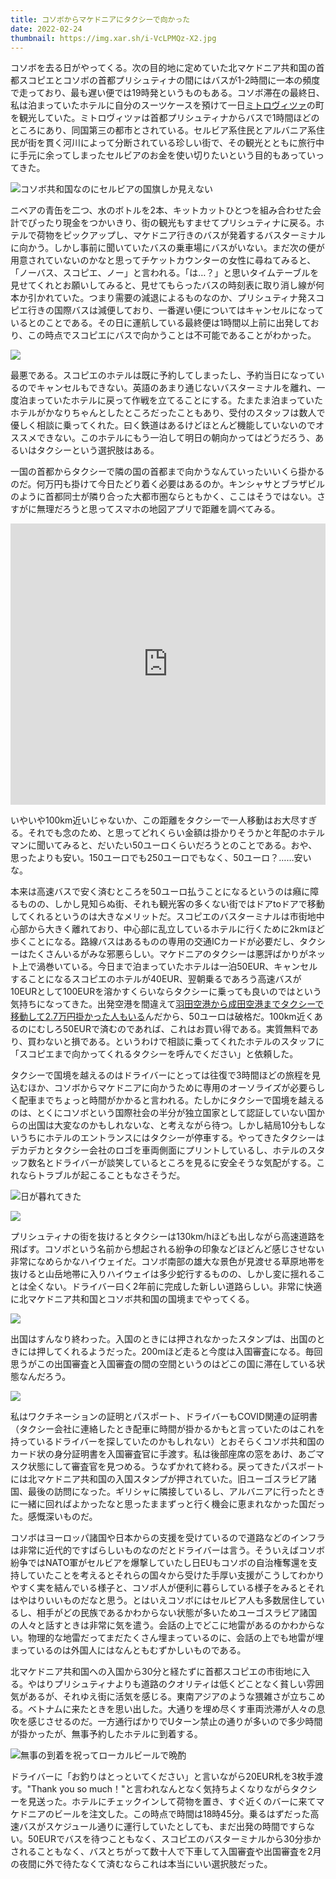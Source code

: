 ```yaml
---
title: コソボからマケドニアにタクシーで向かった
date: 2022-02-24
thumbnail: https://img.xar.sh/i-VcLPMQz-X2.jpg
---
```


コソボを去る日がやってくる。次の目的地に定めていた北マケドニア共和国の首都スコピエとコソボの首都プリシュティナの間にはバスが1-2時間に一本の頻度で走っており、最も遅い便では19時発というものもある。コソボ滞在の最終日、私は泊まっていたホテルに自分のスーツケースを預けて一日[ミトロヴィツァ](https://ja.wikipedia.org/wiki/%E3%83%9F%E3%83%88%E3%83%AD%E3%83%B4%E3%82%A3%E3%83%84%E3%82%A1_(%E3%82%B3%E3%82%BD%E3%83%9C))の町を観光していた。ミトロヴィツァは首都プリシュティナからバスで1時間ほどのところにあり、同国第三の都市とされている。セルビア系住民とアルバニア系住民が街を貫く河川によって分断されている珍しい街で、その観光とともに旅行中に手元に余ってしまったセルビアのお金を使い切りたいという目的もあっていってきた。

![コソボ共和国なのにセルビアの国旗しか見えない](https://img.xar.sh/i-3D3hkXK-X2.jpg)

ニベアの青缶を二つ、水のボトルを2本、キットカットひとつを組み合わせた会計でぴったり現金をつかいきり、街の観光もすませてプリシュティナに戻る。ホテルで荷物をピックアップし、マケドニア行きのバスが発着するバスターミナルに向かう。しかし事前に聞いていたバスの乗車場にバスがいない。まだ次の便が用意されていないのかなと思ってチケットカウンターの女性に尋ねてみると、「ノーバス、スコピエ、ノー」と言われる。「は…？」と思いタイムテーブルを見せてくれとお願いしてみると、見せてもらったバスの時刻表に取り消し線が何本か引かれていた。つまり需要の減退によるものなのか、プリシュティナ発スコピエ行きの国際バスは減便しており、一番遅い便についてはキャンセルになっているとのことである。その日に運航している最終便は1時間以上前に出発しており、この時点でスコピエにバスで向かうことは不可能であることがわかった。

![](https://img.xar.sh/i-gftmsbk-X2.jpg)

最悪である。スコピエのホテルは既に予約してしまったし、予約当日になっているのでキャンセルもできない。英語のあまり通じないバスターミナルを離れ、一度泊まっていたホテルに戻って作戦を立てることにする。たまたま泊まっていたホテルがかなりちゃんとしたところだったこともあり、受付のスタッフは数人で優しく相談に乗ってくれた。曰く鉄道はあるけどほとんど機能していないのでオススメできない。このホテルにもう一泊して明日の朝向かってはどうだろう、あるいはタクシーという選択肢はある。

一国の首都からタクシーで隣の国の首都まで向かうなんていったいいくら掛かるのだ。何万円も掛けて今日たどり着く必要はあるのか。キンシャサとブラザビルのように首都同士が隣り合った大都市圏ならともかく、ここはそうではない。さすがに無理だろうと思ってスマホの地図アプリで距離を調べてみる。

<iframe src="https://www.google.com/maps/embed?pb=!1m28!1m12!1m3!1d377546.98046954384!2d20.991565786537482!3d42.330032787026816!2m3!1f0!2f0!3f0!3m2!1i1024!2i768!4f13.1!4m13!3e0!4m5!1s0x13549ee605110927%3A0x9365bfdf385eb95a!2sPristina!3m2!1d42.6629138!2d21.1655028!4m5!1s0x135415a58c9aa2a5%3A0xb2ed88c260872020!2sSkopje!3m2!1d41.998129399999996!2d21.4254355!5e0!3m2!1sen!2smk!4v1645717692955!5m2!1sen!2smk" width="100%" height="450" style="border:0;" allowfullscreen="" loading="lazy"></iframe>

いやいや100km近いじゃないか、この距離をタクシーで一人移動はお大尽すぎる。それでも念のため、と思ってどれくらい金額は掛かりそうかと年配のホテルマンに聞いてみると、だいたい50ユーロくらいだろうとのことである。おや、思ったよりも安い。150ユーロでも250ユーロでもなく、50ユーロ？……安いな。

本来は高速バスで安く済むところを50ユーロ払うことになるというのは癪に障るものの、しかし見知らぬ街、それも観光客の多くない街ではドアtoドアで移動してくれるというのは大きなメリットだ。スコピエのバスターミナルは市街地中心部から大きく離れており、中心部に乱立しているホテルに行くために2kmほど歩くことになる。路線バスはあるものの専用の交通ICカードが必要だし、タクシーはたくさんいるがみな邪悪らしい。マケドニアのタクシーは悪評ばかりがネット上で渦巻いている。今日まで泊まっていたホテルは一泊50EUR、キャンセルすることになるスコピエのホテルが40EUR、翌朝乗るであろう高速バスが10EURとして100EURを溶かすくらいならタクシーに乗っても良いのではという気持ちになってきた。出発空港を間違えて[羽田空港から成田空港までタクシーで移動して2.7万円掛かった人もいる](https://note.com/yurikure/n/n5bd0499da700)んだから、50ユーロは破格だ。100km近くあるのにむしろ50EURで済むのであれば、これはお買い得である。実質無料であり、買わないと損である。というわけで相談に乗ってくれたホテルのスタッフに「スコピエまで向かってくれるタクシーを呼んでください」と依頼した。

タクシーで国境を越えるのはドライバーにとっては往復で3時間ほどの旅程を見込むほか、コソボからマケドニアに向かうために専用のオーソライズが必要らしく配車までちょっと時間がかかると言われる。たしかにタクシーで国境を越えるのは、とくにコソボという国際社会の半分が独立国家として認証していない国からの出国は大変なのかもしれないな、と考えながら待つ。しかし結局10分もしないうちにホテルのエントランスにはタクシーが停車する。やってきたタクシーはデカデカとタクシー会社のロゴを車両側面にプリントしているし、ホテルのスタッフ数名とドライバーが談笑しているところを見るに安全そうな気配がする。これならトラブルが起こることもなさそうだ。

![日が暮れてきた](https://img.xar.sh/i-bM59tGP-X2.jpg)

![](https://img.xar.sh/i-VcLPMQz-X2.jpg)

プリシュティナの街を抜けるとタクシーは130km/hほども出しながら高速道路を飛ばす。コソボという名前から想起される紛争の印象などほどんど感じさせない非常になめらかなハイウェイだ。コソボ南部の雄大な景色が見渡せる草原地帯を抜けると山岳地帯に入りハイウェイは多少蛇行するものの、しかし変に揺れることは全くない。ドライバー曰く2年前に完成した新しい道路らしい。非常に快適に北マケドニア共和国とコソボ共和国の国境までやってくる。

![](https://img.xar.sh/i-KsK9j5z-X2.jpg)

出国はすんなり終わった。入国のときには押されなかったスタンプは、出国のときには押してくれるようだった。200mほど走ると今度は入国審査になる。毎回思うがこの出国審査と入国審査の間の空間というのはどこの国に滞在している状態なんだろう。

![](https://img.xar.sh/i-RqQgFnD-X2.jpg)

私はワクチネーションの証明とパスポート、ドライバーもCOVID関連の証明書（タクシー会社に連絡したとき配車に時間が掛かるかもと言っていたのはこれを持っているドライバーを探していたのかもしれない）とおそらくコソボ共和国のカード状の身分証明書を入国審査官に手渡す。私は後部座席の窓をあけ、あごマスク状態にして審査官を見つめる。うなずかれて終わる。戻ってきたパスポートには北マケドニア共和国の入国スタンプが押されていた。旧ユーゴスラビア諸国、最後の訪問になった。ギリシャに隣接しているし、アルバニアに行ったときに一緒に回ればよかったなと思ったままずっと行く機会に恵まれなかった国だった。感慨深いものだ。

コソボはヨーロッパ諸国や日本からの支援を受けているので道路などのインフラは非常に近代的ですばらしいものなのだとドライバーは言う。そういえばコソボ紛争ではNATO軍がセルビアを爆撃していたし日EUもコソボの自治権奪還を支持していたことを考えるとそれらの国々から受けた手厚い支援がこうしてわかりやすく実を結んでいる様子と、コソボ人が便利に暮らしている様子をみるとそれはやはりいいものだなと思う。とはいえコソボにはセルビア人も多数居住しているし、相手がどの民族であるかわからない状態が多いためユーゴスラビア諸国の人々と話すときは非常に気を遣う。会話の上でどこに地雷があるのかわからない。物理的な地雷だってまだたくさん埋まっているのに、会話の上でも地雷が埋まっているのは外国人にはなんともむずかしいものである。

北マケドニア共和国への入国から30分と経たずに首都スコピエの市街地に入る。やはりプリシュティナよりも道路のクオリティは低くどことなく貧しい雰囲気があるが、それゆえ街に活気を感じる。東南アジアのような猥雑さが立ちこめる。ベトナムに来たときを思い出した。大通りを埋め尽くす車両渋滞が人々の息吹を感じさせるのだ。一方通行ばかりでUターン禁止の通りが多いので多少時間が掛かったが、無事予約したホテルに到着する。

![無事の到着を祝ってローカルビールで晩酌](https://img.xar.sh/i-kscNvZ9-X2.jpg)

ドライバーに「お釣りはとっといてください」と言いながら20EUR札を3枚手渡す。"Thank you so much！"と言われなんとなく気持ちよくなりながらタクシーを見送った。ホテルにチェックインして荷物を置き、すぐ近くのバーに来てマケドニアのビールを注文した。この時点で時間は18時45分。乗るはずだった高速バスがスケジュール通りに運行していたとしても、まだ出発の時間ですらない。50EURでバスを待つこともなく、スコピエのバスターミナルから30分歩かされることもなく、バスとちがって数十人で下車して入国審査や出国審査を2月の夜間に外で待たなくて済むならこれは本当にいい選択肢だった。
